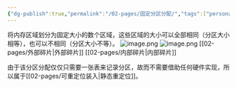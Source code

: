 ```yaml
---
{"dg-publish":true,"permalink":"/02-pages/固定分区分配/","tags":["personal/blog","os"]}
---
```


将内存区域划分为固定大小的数个区域，这些区域的大小可以全部相同（分区大小相等），也可以不相同（分区大小不等）。
![image.png](https://yelanyanyu-img-bed.oss-cn-hangzhou.aliyuncs.com/img/blog/2024/09/20240912183148.png)
![image.png](https://yelanyanyu-img-bed.oss-cn-hangzhou.aliyuncs.com/img/blog/2024/09/20240912183204.png)
[[02-pages/外部碎片\|外部碎片]]
[[02-pages/内部碎片\|内部碎片]]

由于该分区分配仅仅只需要一张表来记录分区，故而不需要借助任何硬件实现，所以属于[[02-pages/可重定位装入\|静态重定位]]。